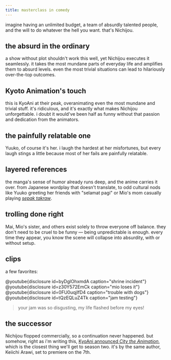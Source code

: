 ```yaml
---
title: masterclass in comedy
---
```


imagine having an unlimited budget, a team of absurdly talented people, and the will to do whatever the hell you want. that's Nichijou.

## the absurd in the ordinary

a show without plot shouldn't work this well, yet Nichijou executes it seamlessly. it takes the most mundane parts of everyday life and amplifies them to absurd levels. even the most trivial situations can lead to hilariously over-the-top outcomes.

## Kyoto Animation's touch

this is KyoAni at their peak, overanimating even the most mundane and trivial stuff. it's ridiculous, and it's exactly what makes Nichijou unforgettable. i doubt it would've been half as funny without that passion and dedication from the animators.

## the painfully relatable one

Yuuko, of course it's her. i laugh the hardest at her misfortunes, but every laugh stings a little because most of her fails are painfully relatable.

## layered references

the manga's sense of humor already runs deep, and the anime carries it over. from Japanese wordplay that doesn't translate, to odd cultural nods like Yuuko greeting her friends with "selamat pagi" or Mio's mom casually playing [*sepak takraw*](https://en.wikipedia.org/wiki/Sepak_takraw).

## trolling done right

Mai, Mio's sister, and others exist solely to throw everyone off balance. they don't need to be cruel to be funny — being unpredictable is enough. every time they appear, you know the scene will collapse into absurdity, with or without setup.

## clips

a few favorites:

@youtube{disclosure id=byDglOhxmdA caption="shrine incident"}
@youtube{disclosure id=z30Y572EmCk caption="mio loses it"}
@youtube{disclosure id=0FU0uqjIfD4 caption="trouble with dogs"}
@youtube{disclosure id=tQzEQLuZ4Tk caption="jam testing"}
> your jam was so disgusting, my life flashed before my eyes!

## the successor

Nichijou flopped commercially, so a continuation never happened. but somehow, right as i'm writing this, [KyoAni announced *City the Animation*](/curated/harvest-2025.06#headlines-the-goats-are-back), which is the closest thing we'll get to season two. it's by the same author, Keiichi Arawi, set to premiere on the 7th.
